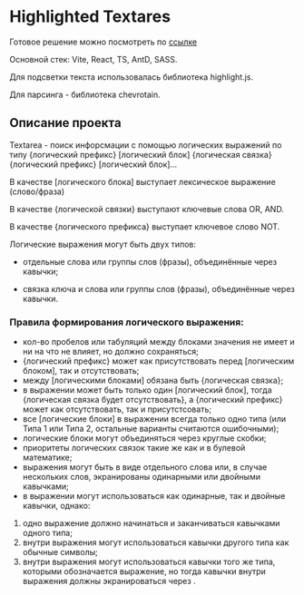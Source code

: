 # Highlighted Textares

Готовое решение можно посмотреть по [ссылке](http://bars.vidrochka.xyz:7209/)

Основной стек: Vite, React, TS, AntD, SASS.

Для подсветки текста использовалась библиотека highlight.js.

Для парсинга - библиотека chevrotain.

## Описание проекта

Textarea - поиск инфорсмации с помощью логических выражений по типу {логический префикс} [логический блок] {логическая связка} {логический префикс} [логический блок]...

В качестве [логического блока] выступает лексическое выражение (слово/фраза)

В качестве {логической связки} выступают ключевые слова OR, AND.

В качестве {логического префикса} выступает ключевое слово NOT.

Логические выражения могут быть двух типов:

- отдельные слова или группы слов (фразы), объединённые через кавычки;

- связка ключа и слова или группы слов (фразы), объединённые через кавычки.

### Правила формирования логического выражения:

- кол-во пробелов или табуляций между блоками значения не имеет и ни на что не влияет, но должно сохраняться;
- {логический префикс} может как присутствовать перед [логическим блоком], так и отсутствовать;
- между [логическими блоками] обязана быть {логическая связка};
- в выражении может быть только один [логический блок], тогда {логическая связка будет отсутствовать}, а {логический префикс} может как отсутствовать, так и присутстсовать;
- все [логические блоки] в выражении всегда только одно типа (или Типа 1 или Типа 2, остальные варианты считаются ошибочными);
- логические блоки могут объединяться через круглые скобки;
- приоритеты логических связок такие же как и в булевой математике;
- выражения могут быть в виде отдельного слова или, в случае нескольких слов, экранированы одинарными или двойными кавычками;
- в выражении могут использоваться как одинарные, так и двойные кавычки, однако:

1) одно выражение должно начинаться и заканчиваться кавычками одного типа;
2) внутри выражения могут использоваться кавычки другого типа как обычные символы;
3) внутри выражения могут использоваться кавычки того же типа, которыми обозначается выражение, но тогда кавычки внутри выражения должны экранироваться через \.
